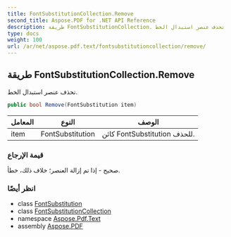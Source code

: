 ```yaml
---
title: FontSubstitutionCollection.Remove
second_title: Aspose.PDF for .NET API Reference
description: طريقة FontSubstitutionCollection. تحذف عنصر استبدال الخط
type: docs
weight: 100
url: /ar/net/aspose.pdf.text/fontsubstitutioncollection/remove/
---
```

## طريقة FontSubstitutionCollection.Remove

تحذف عنصر استبدال الخط.

```csharp
public bool Remove(FontSubstitution item)
```

| المعامل | النوع | الوصف |
| --- | --- | --- |
| item | FontSubstitution | كائن FontSubstitution للحذف. |

### قيمة الإرجاع

صحيح - إذا تم إزالة العنصر؛ خلاف ذلك، خطأ.

### انظر أيضًا

* class [FontSubstitution](../../fontsubstitution/)
* class [FontSubstitutionCollection](../)
* namespace [Aspose.Pdf.Text](../../../aspose.pdf.text/)
* assembly [Aspose.PDF](../../../)